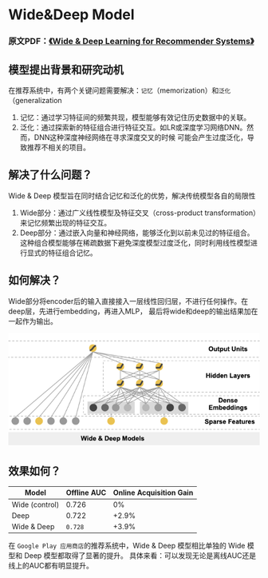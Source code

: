 # Wide&Deep Model
### 原文PDF：[《Wide & Deep Learning for Recommender Systems》](Google_Wide%26Deep.pdf)
## 模型提出背景和研究动机
在推荐系统中，有两个关键问题需要解决：`记忆`（memorization）和`泛化`（generalization

1. 记忆：通过学习特征间的频繁共现，模型能够有效记住历史数据中的关联。
2. 泛化：通过探索新的特征组合进行特征交互。如LR或深度学习网络DNN。然而，DNN这种深度神经网络在寻求深度交叉的时候
可能会产生过度泛化，导致推荐不相关的项目。

## 解决了什么问题？
Wide & Deep 模型旨在同时结合记忆和泛化的优势，解决传统模型各自的局限性

1. Wide部分：通过广义线性模型及特征交叉（cross-product transformation）来记忆频繁出现的特征交互。
2. Deep部分：通过嵌入向量和神经网络，能够泛化到以前未见过的特征组合。 这种组合模型能够在稀疏数据下避免深度模型过度泛化，同时利用线性模型进行显式的特征组合记忆。

## 如何解决？
Wide部分将encoder后的输入直接接入一层线性回归层，不进行任何操作。在deep层，先进行embedding，再进入MLP，
最后将wide和deep的输出结果加在一起作为输出。

![WideDeepStructure.png](Pics/WideDeepStructure.png)

## 效果如何？

| Model         | Offline AUC | Online Acquisition Gain |
|---------------|-------------|-------------------------|
| Wide (control) | 0.726       | 0%                      |
| Deep          | 0.722       | +2.9%                   |
| Wide & Deep   | `0.728`       | +3.9%                   |

在 `Google Play 应用商店`的推荐系统中，Wide & Deep 模型相比单独的 Wide 模型和 Deep 模型都取得了显著的提升。
具体来看：可以发现无论是离线AUC还是线上的AUC都有明显提升。
